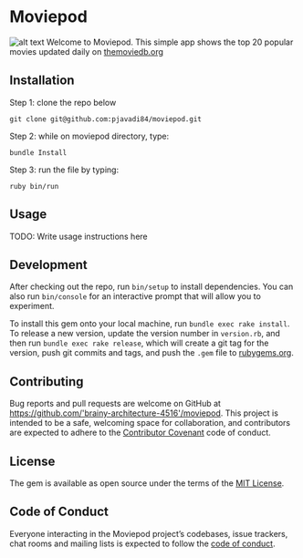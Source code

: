 
# Moviepod
![alt text](https://i.imgur.com/7OGKVPn.jpg "Logo Title Text 1")
Welcome to Moviepod. This simple app shows the top 20 popular movies updated daily on [themoviedb.org](https://www.themoviedb.org/)

## Installation

Step 1: 
clone the repo below
```ruby--
git clone git@github.com:pjavadi84/moviepod.git
```

Step 2:
while on moviepod directory, type:
```
bundle Install 
```

Step 3: 
run the file by typing: 
```
ruby bin/run
```

<!--Add this line to your application's Gemfile:-->

<!--```ruby-->
<!--gem 'moviepod'-->
<!--```-->

<!--And then execute:-->

<!--    $ bundle-->

<!--Or install it yourself as:-->

<!--    $ gem install moviepod-->

## Usage

TODO: Write usage instructions here

## Development

After checking out the repo, run `bin/setup` to install dependencies. You can also run `bin/console` for an interactive prompt that will allow you to experiment.

To install this gem onto your local machine, run `bundle exec rake install`. To release a new version, update the version number in `version.rb`, and then run `bundle exec rake release`, which will create a git tag for the version, push git commits and tags, and push the `.gem` file to [rubygems.org](https://rubygems.org).

## Contributing

Bug reports and pull requests are welcome on GitHub at https://github.com/'brainy-architecture-4516'/moviepod. This project is intended to be a safe, welcoming space for collaboration, and contributors are expected to adhere to the [Contributor Covenant](http://contributor-covenant.org) code of conduct.

## License

The gem is available as open source under the terms of the [MIT License](https://opensource.org/licenses/MIT).

## Code of Conduct

Everyone interacting in the Moviepod project’s codebases, issue trackers, chat rooms and mailing lists is expected to follow the [code of conduct](https://github.com/'brainy-architecture-4516'/moviepod/blob/master/CODE_OF_CONDUCT.md).
